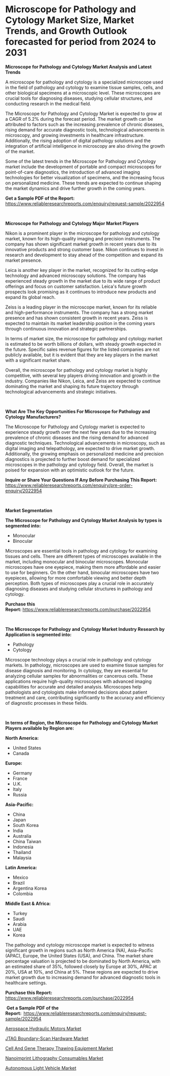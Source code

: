 <p><h1>Microscope for Pathology and Cytology Market Size, Market Trends, and Growth Outlook forecasted for period from 2024 to 2031</h1></p><p><strong>Microscope for Pathology and Cytology Market Analysis and Latest Trends</strong></p>
<p><p>A microscope for pathology and cytology is a specialized microscope used in the field of pathology and cytology to examine tissue samples, cells, and other biological specimens at a microscopic level. These microscopes are crucial tools for diagnosing diseases, studying cellular structures, and conducting research in the medical field.</p><p>The Microscope for Pathology and Cytology Market is expected to grow at a CAGR of 5.2% during the forecast period. The market growth can be attributed to factors such as the increasing prevalence of chronic diseases, rising demand for accurate diagnostic tools, technological advancements in microscopy, and growing investments in healthcare infrastructure. Additionally, the rising adoption of digital pathology solutions and the integration of artificial intelligence in microscopy are also driving the growth of the market.</p><p>Some of the latest trends in the Microscope for Pathology and Cytology market include the development of portable and compact microscopes for point-of-care diagnostics, the introduction of advanced imaging technologies for better visualization of specimens, and the increasing focus on personalized medicine. These trends are expected to continue shaping the market dynamics and drive further growth in the coming years.</p></p>
<p><strong>Get a Sample PDF of the Report:&nbsp;</strong> <a href="https://www.reliableresearchreports.com/enquiry/request-sample/2022954">https://www.reliableresearchreports.com/enquiry/request-sample/2022954</a></p>
<p>&nbsp;</p>
<p><strong>Microscope for Pathology and Cytology Major Market Players</strong></p>
<p><p>Nikon is a prominent player in the microscope for pathology and cytology market, known for its high-quality imaging and precision instruments. The company has shown significant market growth in recent years due to its innovative products and strong customer base. Nikon continues to invest in research and development to stay ahead of the competition and expand its market presence.</p><p>Leica is another key player in the market, recognized for its cutting-edge technology and advanced microscopy solutions. The company has experienced steady growth in the market due to its wide range of product offerings and focus on customer satisfaction. Leica's future growth prospects look promising as it continues to introduce new products and expand its global reach.</p><p>Zeiss is a leading player in the microscope market, known for its reliable and high-performance instruments. The company has a strong market presence and has shown consistent growth in recent years. Zeiss is expected to maintain its market leadership position in the coming years through continuous innovation and strategic partnerships.</p><p>In terms of market size, the microscope for pathology and cytology market is estimated to be worth billions of dollars, with steady growth expected in the future. Specific sales revenue figures for the listed companies are not publicly available, but it is evident that they are key players in the market with a significant market share.</p><p>Overall, the microscope for pathology and cytology market is highly competitive, with several key players driving innovation and growth in the industry. Companies like Nikon, Leica, and Zeiss are expected to continue dominating the market and shaping its future trajectory through technological advancements and strategic initiatives.</p></p>
<p>&nbsp;</p>
<p><strong>What Are The Key Opportunities For Microscope for Pathology and Cytology Manufacturers?</strong></p>
<p><p>The Microscope for Pathology and Cytology market is expected to experience steady growth over the next few years due to the increasing prevalence of chronic diseases and the rising demand for advanced diagnostic techniques. Technological advancements in microscopy, such as digital imaging and telepathology, are expected to drive market growth. Additionally, the growing emphasis on personalized medicine and precision diagnostics is projected to further boost demand for specialized microscopes in the pathology and cytology field. Overall, the market is poised for expansion with an optimistic outlook for the future.</p></p>
<p><strong>Inquire or Share Your Questions If Any Before Purchasing This Report:</strong> <a href="https://www.reliableresearchreports.com/enquiry/pre-order-enquiry/2022954">https://www.reliableresearchreports.com/enquiry/pre-order-enquiry/2022954</a></p>
<p>&nbsp;</p>
<p><strong>Market Segmentation</strong></p>
<p><strong>The Microscope for Pathology and Cytology Market Analysis by types is segmented into:</strong></p>
<p><ul><li>Monocular</li><li>Binocular</li></ul></p>
<p><p>Microscopes are essential tools in pathology and cytology for examining tissues and cells. There are different types of microscopes available in the market, including monocular and binocular microscopes. Monocular microscopes have one eyepiece, making them more affordable and easier to use for beginners. On the other hand, binocular microscopes have two eyepieces, allowing for more comfortable viewing and better depth perception. Both types of microscopes play a crucial role in accurately diagnosing diseases and studying cellular structures in pathology and cytology.</p></p>
<p><strong>Purchase this Report:&nbsp;</strong><a href="https://www.reliableresearchreports.com/purchase/2022954">https://www.reliableresearchreports.com/purchase/2022954</a></p>
<p>&nbsp;</p>
<p><strong>The Microscope for Pathology and Cytology Market Industry Research by Application is segmented into:</strong></p>
<p><ul><li>Pathology</li><li>Cytology</li></ul></p>
<p><p>Microscope technology plays a crucial role in pathology and cytology markets. In pathology, microscopes are used to examine tissue samples for disease diagnosis and monitoring. In cytology, they are essential for analyzing cellular samples for abnormalities or cancerous cells. These applications require high-quality microscopes with advanced imaging capabilities for accurate and detailed analysis. Microscopes help pathologists and cytologists make informed decisions about patient treatment and care, contributing significantly to the accuracy and efficiency of diagnostic processes in these fields.</p></p>
<p>&nbsp;</p>
<p><strong>In terms of Region, the Microscope for Pathology and Cytology Market Players available by Region are:</strong></p>
<p>
    <p> <strong> North America: </strong>
        <ul>
            <li>United States</li>
            <li>Canada</li>
        </ul>
        </p> 
    <p> <strong> Europe: </strong>
        <ul>
            <li>Germany</li>
            <li>France</li>
            <li>U.K.</li>
            <li>Italy</li>
            <li>Russia</li>
        </ul>
        </p> 
    <p> <strong> Asia-Pacific: </strong>
        <ul>
            <li>China</li>
            <li>Japan</li>
            <li>South Korea</li>
            <li>India</li>
            <li>Australia</li>
            <li>China Taiwan</li>
            <li>Indonesia</li>
            <li>Thailand</li>
            <li>Malaysia</li>
        </ul>
        </p> 
    <p> <strong> Latin America: </strong>
        <ul>
            <li>Mexico</li>
            <li>Brazil</li>
            <li>Argentina Korea</li>
            <li>Colombia</li>
        </ul>
        </p> 
    <p> <strong> Middle East & Africa: </strong>
        <ul>
            <li>Turkey</li>
            <li>Saudi</li>
            <li>Arabia</li>
            <li>UAE</li>
            <li>Korea</li>
        </ul>
    </p>
    </p>
<p><p>The pathology and cytology microscope market is expected to witness significant growth in regions such as North America (NA), Asia-Pacific (APAC), Europe, the United States (USA), and China. The market share percentage valuation is projected to be dominated by North America, with an estimated share of 35%, followed closely by Europe at 30%, APAC at 20%, USA at 10%, and China at 5%. These regions are expected to drive market growth due to increasing demand for advanced diagnostic tools in healthcare settings.</p></p>
<p><strong>Purchase this Report: </strong><a href="https://www.reliableresearchreports.com/purchase/2022954">https://www.reliableresearchreports.com/purchase/2022954</a></p>
<p>&nbsp;<strong>Get a Sample PDF of the Report:&nbsp;&nbsp;</strong><a href="https://www.reliableresearchreports.com/enquiry/request-sample/2022954">https://www.reliableresearchreports.com/enquiry/request-sample/2022954</a></p>
<p><strong></strong></p>
<p><p><a href="https://pretty-mail-caf.notion.site/Global-Aerospace-Hydraulic-Motors-Market-Size-and-Market-Trends-Insights-and-Projections-from-2024--7b3ce549f14f46dbaa103dfc07db87d9">Aerospace Hydraulic Motors Market</a></p><p><a href="https://view.publitas.com/reportprime-1/jtag-boundary-scan-hardware-market-size-share-trends-analysis-report-by-material-by-type-by-end-user-by-region-and-segment-forecasts-2024-2031/">JTAG Boundary-Scan Hardware Market</a></p><p><a href="https://flame-sidecar-702.notion.site/Cell-And-Gene-Therapy-Thawing-Equipment-Market-Research-Report-The-Key-To-Successful-Business-Strat-e5abb08e3f4448b6a4bd843c4b127862">Cell And Gene Therapy Thawing Equipment Market</a></p><p><a href="https://full-wildebeest-80b.notion.site/Nanoimprint-Lithography-Consumables-Market-Research-Report-Forecasted-for-Period-from-2024-2031-b-c975ead22ef842b5b0ce1f0dc2bd557d">Nanoimprint Lithography Consumables Market</a></p><p><a href="https://view.publitas.com/reportprime-1/autonomous-light-vehicle-market-size-and-growth-market-segmentation-regional-and-country-breakdowns-and-market-trends-for-period-from-2024-2031/">Autonomous Light Vehicle Market</a></p></p>